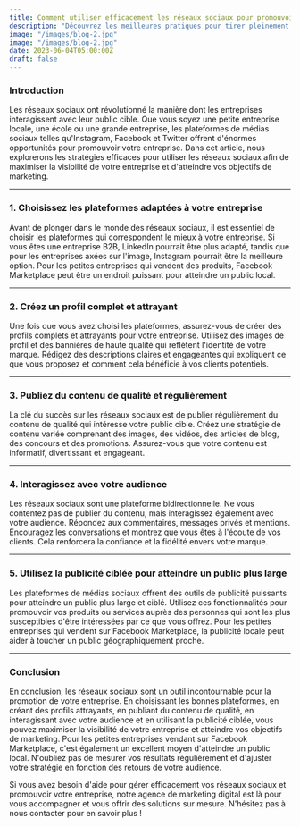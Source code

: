 ```yaml
---
title: Comment utiliser efficacement les réseaux sociaux pour promouvoir votre entreprise
description: "Découvrez les meilleures pratiques pour tirer pleinement parti des réseaux sociaux et booster la visibilité de votre entreprise ! Apprenez à utiliser Instagram, Facebook, Twitter et bien plus encore pour atteindre vos objectifs de marketing et interagir avec votre public cible de manière efficace."
image: "/images/blog-2.jpg"
image: "/images/blog-2.jpg"
date: 2023-06-04T05:00:00Z
draft: false
---
```


### Introduction

Les réseaux sociaux ont révolutionné la manière dont les entreprises interagissent avec leur public cible. Que vous soyez une petite entreprise locale, une école ou une grande entreprise, les plateformes de médias sociaux telles qu'Instagram, Facebook et Twitter offrent d'énormes opportunités pour promouvoir votre entreprise. Dans cet article, nous explorerons les stratégies efficaces pour utiliser les réseaux sociaux afin de maximiser la visibilité de votre entreprise et d'atteindre vos objectifs de marketing.

---

### 1. Choisissez les plateformes adaptées à votre entreprise

Avant de plonger dans le monde des réseaux sociaux, il est essentiel de choisir les plateformes qui correspondent le mieux à votre entreprise. Si vous êtes une entreprise B2B, LinkedIn pourrait être plus adapté, tandis que pour les entreprises axées sur l'image, Instagram pourrait être la meilleure option. Pour les petites entreprises qui vendent des produits, Facebook Marketplace peut être un endroit puissant pour atteindre un public local.

---

### 2. Créez un profil complet et attrayant

Une fois que vous avez choisi les plateformes, assurez-vous de créer des profils complets et attrayants pour votre entreprise. Utilisez des images de profil et des bannières de haute qualité qui reflètent l'identité de votre marque. Rédigez des descriptions claires et engageantes qui expliquent ce que vous proposez et comment cela bénéficie à vos clients potentiels.

---

### 3. Publiez du contenu de qualité et régulièrement

La clé du succès sur les réseaux sociaux est de publier régulièrement du contenu de qualité qui intéresse votre public cible. Créez une stratégie de contenu variée comprenant des images, des vidéos, des articles de blog, des concours et des promotions. Assurez-vous que votre contenu est informatif, divertissant et engageant.

---

### 4. Interagissez avec votre audience

Les réseaux sociaux sont une plateforme bidirectionnelle. Ne vous contentez pas de publier du contenu, mais interagissez également avec votre audience. Répondez aux commentaires, messages privés et mentions. Encouragez les conversations et montrez que vous êtes à l'écoute de vos clients. Cela renforcera la confiance et la fidélité envers votre marque.

---

### 5. Utilisez la publicité ciblée pour atteindre un public plus large

Les plateformes de médias sociaux offrent des outils de publicité puissants pour atteindre un public plus large et ciblé. Utilisez ces fonctionnalités pour promouvoir vos produits ou services auprès des personnes qui sont les plus susceptibles d'être intéressées par ce que vous offrez. Pour les petites entreprises qui vendent sur Facebook Marketplace, la publicité locale peut aider à toucher un public géographiquement proche.

---

### Conclusion

En conclusion, les réseaux sociaux sont un outil incontournable pour la promotion de votre entreprise. En choisissant les bonnes plateformes, en créant des profils attrayants, en publiant du contenu de qualité, en interagissant avec votre audience et en utilisant la publicité ciblée, vous pouvez maximiser la visibilité de votre entreprise et atteindre vos objectifs de marketing. Pour les petites entreprises vendant sur Facebook Marketplace, c'est également un excellent moyen d'atteindre un public local. N'oubliez pas de mesurer vos résultats régulièrement et d'ajuster votre stratégie en fonction des retours de votre audience.

Si vous avez besoin d'aide pour gérer efficacement vos réseaux sociaux et promouvoir votre entreprise, notre agence de marketing digital est là pour vous accompagner et vous offrir des solutions sur mesure. N'hésitez pas à nous contacter pour en savoir plus !
